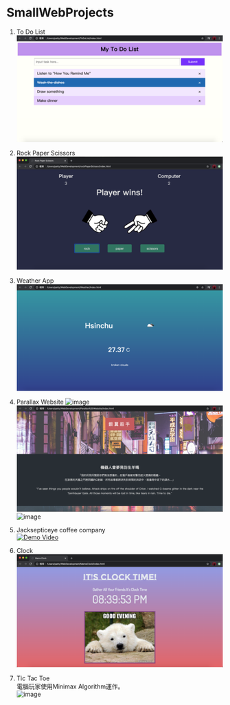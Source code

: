 # SmallWebProjects
1. To Do List
![image](https://github.com/RavenCheng1120/SmallWebProjects/blob/master/ToDoList/imageP1.png) 

2. Rock Paper Scissors
![image](https://github.com/RavenCheng1120/SmallWebProjects/blob/master/rockPaperScissor/images/demoImg.png)

3. Weather App
![image](https://github.com/RavenCheng1120/SmallWebProjects/blob/master/Weather/imageP2.png)

4. Parallax Website
![image](https://github.com/RavenCheng1120/SmallWebProjects/blob/master/ParallaxWebsite/images/imageP3-1.png)  
![image](https://github.com/RavenCheng1120/SmallWebProjects/blob/master/ParallaxWebsite/images/imageP3-2.png)  
![image](https://github.com/RavenCheng1120/SmallWebProjects/blob/master/ParallaxWebsite/images/imageP3-3.png)

5. Jacksepticeye coffee company  
[![Demo Video](https://img.youtube.com/vi/TN_7pr69zeM/0.jpg)](https://www.youtube.com/watch?v=TN_7pr69zeM)

6. Clock  
![image](https://github.com/RavenCheng1120/SmallWebProjects/blob/master/MemeClock/assets/demo.png)

7. Tic Tac Toe    
電腦玩家使用Minimax Algorithm運作。    
![image](https://github.com/RavenCheng1120/SmallWebProjects/blob/master/TicTacToe/demo.png)
